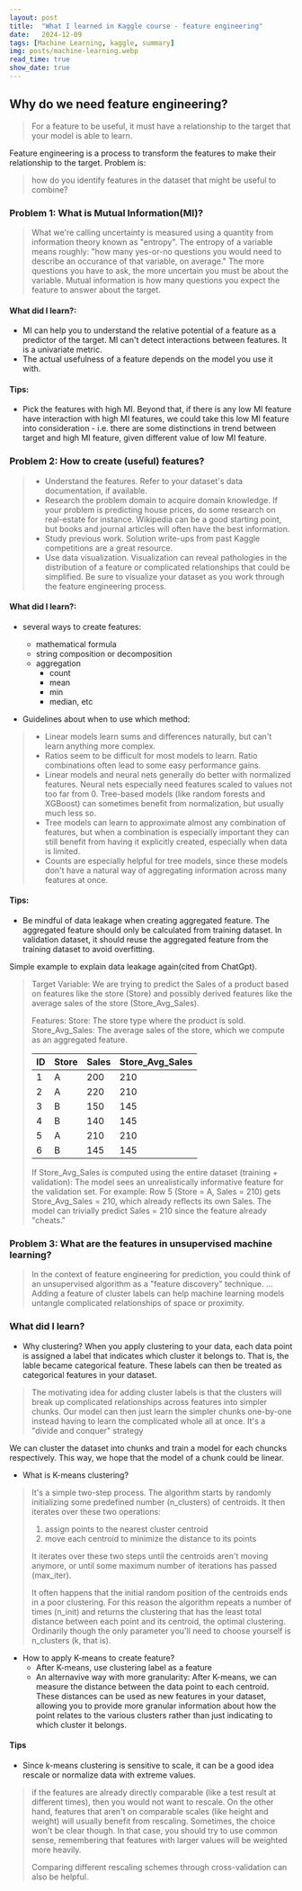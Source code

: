 ```yaml
---
layout: post
title:  "What I learned in Kaggle course - feature engineering"
date:   2024-12-09
tags: [Machine Learning, kaggle, summary]
img: posts/machine-learning.webp
read_time: true
show_date: true
---
```


## Why do we need feature engineering?
> For a feature to be useful, it must have a relationship to the target that your model is able to learn.

Feature engineering is a process to transform the features to make their relationship to the target.
Problem is:

> how do you identify features in the dataset that might be useful to combine?

### Problem 1: What is Mutual Information(MI)?
> What we're calling uncertainty is measured using a quantity from information theory known as "entropy". The entropy of a variable means roughly: "how many yes-or-no questions you would need to describe an occurance of that variable, on average." The more questions you have to ask, the more uncertain you must be about the variable. Mutual information is how many questions you expect the feature to answer about the target.


#### What did I learn?:
- MI can help you to understand the relative potential of a feature as a predictor of the target. MI can't detect interactions between features. It is a univariate metric.
- The actual usefulness of a feature depends on the model you use it with.

#### Tips:
- Pick the features with high MI. Beyond that, if there is any low MI feature have interaction with high MI features, we could take this low MI feature into consideration - i.e. there are some distinctions in trend between target and high MI feature, given different value of low MI feature.

### Problem 2: How to create (useful) features?
> - Understand the features. Refer to your dataset's data documentation, if available.
> - Research the problem domain to acquire domain knowledge. If your problem is predicting house prices, do some research on real-estate for instance. Wikipedia can be a good starting point, but books and journal articles will often have the best information.
> - Study previous work. Solution write-ups from past Kaggle competitions are a great resource.
> - Use data visualization. Visualization can reveal pathologies in the distribution of a feature or complicated relationships that could be simplified. Be sure to visualize your dataset as you work through the feature engineering process.

#### What did I learn?:
- several ways to create features:
  - mathematical formula
  - string composition or decomposition
  - aggregation
    - count
    - mean
    - min
    - median, etc

- Guidelines about when to use which method:
> - Linear models learn sums and differences naturally, but can't learn anything more complex.
> - Ratios seem to be difficult for most models to learn. Ratio combinations often lead to some easy performance gains.
> - Linear models and neural nets generally do better with normalized features. Neural nets especially need features scaled to values not too far from 0. Tree-based models (like random forests and XGBoost) can sometimes benefit from normalization, but usually much less so.
> - Tree models can learn to approximate almost any combination of features, but when a combination is especially important they can still benefit from having it explicitly created, especially when data is limited.
> - Counts are especially helpful for tree models, since these models don't have a natural way of aggregating information across many features at once.


#### Tips:
- Be mindful of data leakage when creating aggregated feature. The aggregated feature should only be calculated from training dataset. In validation dataset, it should reuse the aggregated feature from the training dataset to avoid overfitting.

Simple example to explain data leakage again(cited from ChatGpt).
> Target Variable:
> We are trying to predict the Sales of a product based on features like the store (Store) and possibly derived features like the average sales of the store (Store_Avg_Sales).
>
> Features:
> Store: The store type where the product is sold.
> Store_Avg_Sales: The average sales of the store, which we compute as an aggregated feature.
>
> | ID | Store | Sales | Store_Avg_Sales |
> |----|-------|-------|-----------------|
> | 1  | A     | 200   | 210             |
> | 2  | A     | 220   | 210             |
> | 3  | B     | 150   | 145             |
> | 4  | B     | 140   | 145             |
> | 5  | A     | 210   | 210             |
> | 6  | B     | 145   | 145             |
>
> If Store_Avg_Sales is computed using the entire dataset (training + validation):
> The model sees an unrealistically informative feature for the validation set.
> For example:
> Row 5 (Store = A, Sales = 210) gets Store_Avg_Sales = 210, which already reflects its own Sales.
> The model can trivially predict Sales = 210 since the feature already "cheats."


### Problem 3: What are the features in unsupervised machine learning?
> In the context of feature engineering for prediction, you could think of an unsupervised algorithm as a "feature discovery" technique.
> ...
> Adding a feature of cluster labels can help machine learning models untangle complicated relationships of space or proximity.


### What did I learn?
* Why clustering?
When you apply clustering to your data, each data point is assigned a label that indicates which cluster it belongs to. That is, the lable became categorical feature. These labels can then be treated as categorical features in your dataset.

> The motivating idea for adding cluster labels is that the clusters will break up complicated relationships across features into simpler chunks. Our model can then just learn the simpler chunks one-by-one instead having to learn the complicated whole all at once. It's a "divide and conquer" strategy

We can cluster the dataset into chunks and train a model for each chuncks respectively. This way, we hope that the model of a chunk could be linear.

* What is K-means clustering?

> It's a simple two-step process. The algorithm starts by randomly initializing some predefined number (n_clusters) of centroids. It then iterates over these two operations:
>
> 1. assign points to the nearest cluster centroid
> 2. move each centroid to minimize the distance to its points
>
> It iterates over these two steps until the centroids aren't moving anymore, or until some maximum number of iterations has passed (max_iter).
>
> It often happens that the initial random position of the centroids ends in a poor clustering. For this reason the algorithm repeats a number of times (n_init) and returns the clustering that has the least total distance between each point and its centroid, the optimal clustering.
> Ordinarily though the only parameter you'll need to choose yourself is n_clusters (k, that is).

* How to apply K-means to create feature?
  * After K-means, use clustering label as a feature
  * An alternavive way with more granularity: After K-means, we can measure the distance between the data point to each centroid. These distances can be used as new features in your dataset, allowing you to provide more granular information about how the point relates to the various clusters rather than just indicating to which cluster it belongs.

#### Tips
- Since k-means clustering is sensitive to scale, it can be a good idea rescale or normalize data with extreme values.
> if the features are already directly comparable (like a test result at different times), then you would not want to rescale. On the other hand, features that aren't on comparable scales (like height and weight) will usually benefit from rescaling. Sometimes, the choice won't be clear though. In that case, you should try to use common sense, remembering that features with larger values will be weighted more heavily.
>
> Comparing different rescaling schemes through cross-validation can also be helpful.
